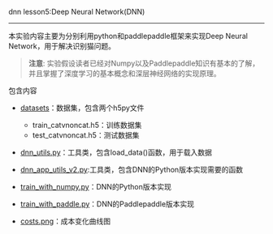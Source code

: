 dnn lesson5:Deep Neural Network(DNN)

***

本实验内容主要为分别利用python和paddlepaddle框架来实现Deep Neural Network，用于解决识别猫问题。

>**注意**: 实验假设读者已经对Numpy以及Paddlepaddle知识有基本的了解，并且掌握了深度学习的基本概念和深层神经网络的实现原理。


包含内容

* [datasets](datasets)：数据集，包含两个h5py文件
	* train_catvnoncat.h5：训练数据集
	* test_catvnoncat.h5：测试数据集

* [dnn_utils.py](lr_utils.py)：工具类，包含load_data()函数，用于载入数据

* [dnn_app_utils_v2.py](dnn_app_utils_v2.py):工具类，包含DNN的Python版本实现需要的函数

* [train_with_numpy.py](multi_nn_python.py)：DNN的Python版本实现

* [train_with_paddle.py](multi_nn_paddle.py)：DNN的Paddlepaddle版本实现

* [costs.png](costs.png)：成本变化曲线图
